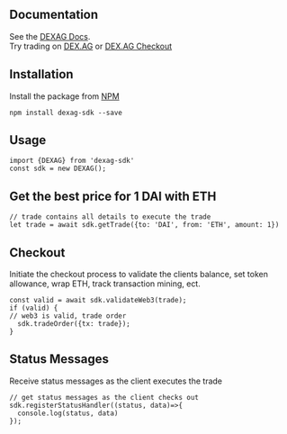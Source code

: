 ## Documentation

See the [DEXAG Docs](https://docs.dex.ag).  
Try trading on [DEX.AG](https://dex.ag) or [DEX.AG Checkout](https://checkout.dex.ag)

## Installation
Install the package from [NPM](https://www.npmjs.com/package/dexag-sdk)

```
npm install dexag-sdk --save
```

## Usage
```
import {DEXAG} from 'dexag-sdk'
const sdk = new DEXAG();
```

## Get the best price for 1 DAI with ETH
```
// trade contains all details to execute the trade
let trade = await sdk.getTrade({to: 'DAI', from: 'ETH', amount: 1})
```

## Checkout
Initiate the checkout process to validate the clients balance, set token allowance, wrap ETH, track transaction mining, ect.
```
const valid = await sdk.validateWeb3(trade);
if (valid) {
// web3 is valid, trade order
  sdk.tradeOrder({tx: trade});
}
```

## Status Messages
Receive status messages as the client executes the trade
```
// get status messages as the client checks out
sdk.registerStatusHandler((status, data)=>{
  console.log(status, data)
});
```
